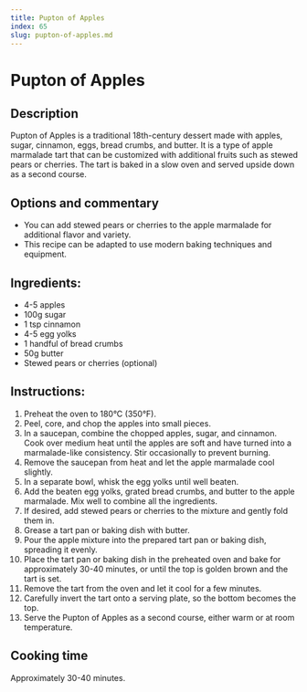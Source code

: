 ```yaml
---
title: Pupton of Apples
index: 65
slug: pupton-of-apples.md
---
```


# Pupton of Apples

## Description
Pupton of Apples is a traditional 18th-century dessert made with apples, sugar, cinnamon, eggs, bread crumbs, and butter. It is a type of apple marmalade tart that can be customized with additional fruits such as stewed pears or cherries. The tart is baked in a slow oven and served upside down as a second course.

## Options and commentary
- You can add stewed pears or cherries to the apple marmalade for additional flavor and variety.
- This recipe can be adapted to use modern baking techniques and equipment.

## Ingredients:
- 4-5 apples
- 100g sugar
- 1 tsp cinnamon
- 4-5 egg yolks
- 1 handful of bread crumbs
- 50g butter
- Stewed pears or cherries (optional)

## Instructions:
1. Preheat the oven to 180°C (350°F).
2. Peel, core, and chop the apples into small pieces.
3. In a saucepan, combine the chopped apples, sugar, and cinnamon. Cook over medium heat until the apples are soft and have turned into a marmalade-like consistency. Stir occasionally to prevent burning.
4. Remove the saucepan from heat and let the apple marmalade cool slightly.
5. In a separate bowl, whisk the egg yolks until well beaten.
6. Add the beaten egg yolks, grated bread crumbs, and butter to the apple marmalade. Mix well to combine all the ingredients.
7. If desired, add stewed pears or cherries to the mixture and gently fold them in.
8. Grease a tart pan or baking dish with butter.
9. Pour the apple mixture into the prepared tart pan or baking dish, spreading it evenly.
10. Place the tart pan or baking dish in the preheated oven and bake for approximately 30-40 minutes, or until the top is golden brown and the tart is set.
11. Remove the tart from the oven and let it cool for a few minutes.
12. Carefully invert the tart onto a serving plate, so the bottom becomes the top.
13. Serve the Pupton of Apples as a second course, either warm or at room temperature.

## Cooking time
Approximately 30-40 minutes.